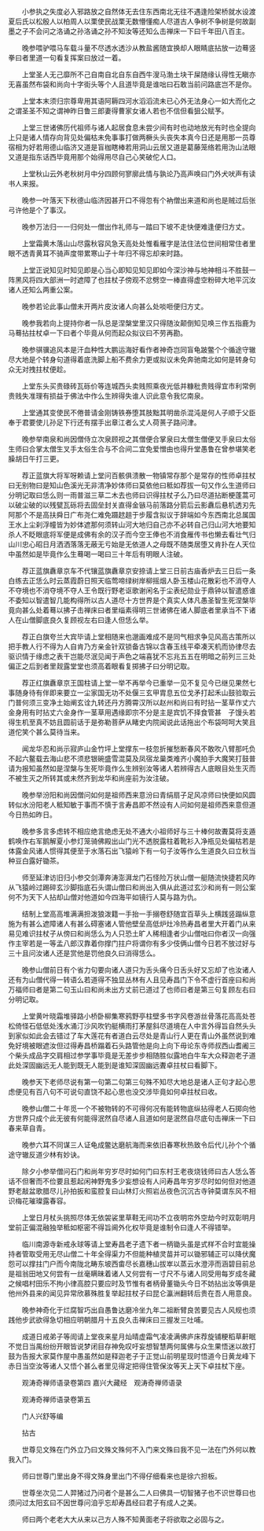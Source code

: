 <!-- { "loadSidebar": true } -->
　　小参执之失度必入邪路放之自然体无去住东西南北无往不遇逢险架桥就水设渡夏后氏以松殷人以柏周人以栗使民战栗无数懵懂痴人尽道古人争树不争树是何故副墨之子不会问之洛诵之孙洛诵之孙不知汝等还知么击禅床一下曰千年田八百主。

　　晚参喂驴喂马车载斗量不尽透水透沙从教盐酱随宜换却人眼睛底拈放一边蓦竖拳曰者里道一句看复挥案曰放过一着。

　　上堂圣人无己靡所不己自南自北自东自西牛溲马渤土块干屎随缘认得性无瞋亦无喜虽然布袋和尚向十字街头等个人且道毕竟是谁咄曰石敢当前问路底岂不是你。

　　上堂本末须归宗尊卑用其语阿耨四河水滔滔流未已心外无法身心一如大而化之之谓圣圣不知之谓神昨日鲁三郎妻得曹家女诸人若也不信但看狙公赋芧。

　　上堂三世诸佛历代祖师与诸人起居食息未尝少间有时也动地放光有时也全提向上只是诸人情存向背见处偏枯未免事事打做两橛头头丧失本真今日还是用那一员尊宿相为好若用德山临济又道是盲枷瞎棒若用洞山云居又道是葛藤笼络若用沩山法眼又道是指东话西毕竟用那个始得用尽自己心笑破佗人口。

　　上堂秋山云外老秋树月中分四顾何寥廓此情与孰论乃高声唤曰门外犬吠声有读书人来报。

　　晚参一叶落天下秋德山临济因甚开口不得忽有个衲僧出来道和尚也是贼过后张弓许他是个了事汉。

　　晚参万法归一一归何处一僧出作礼师与一踏曰下坡不走快便难逢便归方丈。

　　上堂霜黄木落山山尽露秋容风急天高处处惟看雁字是法住法位世间相常住者里眼不透青黄耳不骑声度带累寒山子十年归不得忘却来时路。

　　上堂正说知见时知见即是心当心即知见知见即如今深沙神与地神相斗不胜鼓一阵黑风将四大部洲一时遮障了也拄杖子傍观不忿劈空一棒直得虚空粉碎大地平沉汝诸人还知么两重公案。

　　晚参若论此事山僧未开两片皮汝诸人向甚么处啖咂便归方丈。

　　晚参我若向上提持你者一队总是涅槃堂里汉只得随汝颠倒知见唤三作五指鹿为马蓦拈拄杖卓一下曰者个毕竟从何而起众拟议曰不劳再勘。

　　晚参骐骥追风本是汗血种性大鹏运海好看作者神奇岂同盲龟跛鳖个个循途守辙尽大地是个转身句道得着底洗脚上船不费余力更或拟议未免奔驰南北如何是转身句众无对拽拄杖便趁。

　　上堂东头买贵碌砖瓦砾价等连城西头卖贱照乘夜光低并糠秕贵贱得宜市利常例贵贱失准理有损益于佛法中作么生辨得失谁人识此意令我忆南泉。

　　上堂通其变使民不倦普请金刚铸铁券堕其肢黜其明凿杀混沌是何人子顺于父臣奉于君要使儿孙足下行还有摆手出章江者么丈人荷蒉子路问津。

　　晚参举南泉和尚因僧侍立次泉顾视之其僧便合掌泉曰太僧生僧便叉手泉曰太俗生师曰合掌太僧生叉手太俗生合与不合间二宜免爱憎由也得升堂愚鲁在曾参堪笑老臊胡日午打三更。

　　荐正蓝旗大将军呀赖请上堂问百骸俱溃散一物镇常存那个是常存的性师卓拄杖曰无别物曰是知山色溪光无非清净妙体师曰莫依他曰秪如荐拔一句又作么生道师曰分明记取曰恁么则一雨普滋三草二木去也师曰识得拄杖子么乃曰尽道拈断梗蓬蒿可以破尘破的以残甓瓦砾将去固垒封关直得金镞马前落路分箭后云影纛后悬机透刃先阿那个不是高扶舜日广布尧仁难免蹑趑趄于步履含拟议于辞端如今东西南北总属国王水上尘刹浮幢皆为妙体遮那何须转山河大地归自己亦不必转自己归山河大地要知杀人不眨眼底将军便是成佛有余的汉子而今空王俸也不消食雁传书也懒去看壮气归山川忠心昭日月洒洒落落无蔽无亏始是无依道人之母既不随类居堕又肯扑在人天位中虽然如是毕竟作么生蓦喝一喝曰三十年后有明眼人注破。

　　荐正蓝旗纛章京车不代镶蓝旗纛章京安捺请上堂三日前古庙香炉去三日后一条白练去正恁么时云蒸霞蔚日照天临莺啼绿树岸柳摇烟人卧玉楼山花散彩也不消夺人不夺境也不消夺境不夺人王令既行野老讴歌谢闲名于尘表纪勋业于鼎钟以智遣惑谁不委知以智遣智几能构得所以古人道尽十方世界是个真实人体凡愚圣智生死涅槃毕竟向甚么处着蓦以拂子击禅床曰者里缁素得明三世诸佛在诸人脚底者里承当不下诸人在山僧脚底良久复顾视左右曰逢人但恁么举。

　　荐正白旗夸兰大宾毕请上堂相随来也邈画难成不是同气相求争见风高古策所以把手教人行不得为人自肯乃方亲金针双锁备古锦以含春玉线平牵凑天机而协律尽去驱识情于缘虑之表干岂能尽泯见闻于声色之端喜犹不忘兆五五在明暗之前列三三处偏正之后到者里觌露堂堂也须高着眼看复掷拂子曰分明记取。

　　荐正红旗纛章京王国柱请上堂一举不再举今已重举一见不复见今已继见果然七事随身待有伴即来要立一尘家国无功不处偃三玄甲胄息五位戈矛打起禾山鼓验取云门普何须三变净土始阐玄诠九转还丹方腾霄汉所以赵州和尚曰有时拈一茎草作丈六金身用有时拈丈六金身作一茎草用遇缘即宗不分是主是宾饥不择食管甚　子馒头若得生机至真不妨且圆前话于是弥勒菩萨从睹史内院闻说此话拖出个布袋呵呵大笑且道佗笑个甚么莫待当来。

　　闻龙华忍和尚示寂庐山金竹坪上堂撑东一枝忽折摧愁断春风不敢吹八臂那吒负不起六鳌载去海山悲不须悲银碗盛雪混莫及凤宿龙巢类难齐小魔拍手大魔笑打鼓普请为报知虽然如是涅槃与生死毕竟作么生辨别汝等诸人若辨得古人底眼目处生灭而不被生灭之所转其或未然齐到龙华和尚座前为汝注破。

　　晚参举汾阳和尚因僧问如何是祖师西来意汾曰青绢扇子足风凉师曰快便如风圆转似水汾阳老人秪知敏于事而不慎于言寿昌即不然设有人问如何是祖师西来意但道今日热如昨日。

　　晚参多言多虑转不相应绝言绝虑无处不通大小祖师好与三十棒何故聻莫将支遁鹤唤作右军鹅解夏小参灯笼骑佛殿出山门光不透脱露柱着靴衫入净瓶见处偏枯若是体露金风诸人惯得其便至于水落石出飞猿岭下有一句子汝等作么生道良久曰立秋当种豆白露好锄茶。

　　师至延津访旧归小参交剑潭奔涛澎湃龙门石怪险万状山僧一艇随流快捷若风昨从飞猿岭过踢碎玄沙脚指底石头谓山僧曰和尚出入俱从此道过玄沙和尚有一则公案何不为天下人拈却山僧对他道如今四海平如镜行人莫与路为仇。

　　结制上堂高高堆满满担泼狼泼籍一手抬一手搦卷舒随宜百草头上横践竖蹋纵意施为有甚么遮障诸人有甚么碍塞诸人管他壁垒高低炉灶冷热寿昌者里大开着门从来易见难识拄杖子从傍曰和尚恁么为人只恐土旷人稀相逢者少山僧咄曰你者汉一向强作主宰若是一等孟八郎汉靠着你撑门拄户将谓你有多少伎俩山僧今日若不放过好与三十且问汝诸人还是赏他是罚他良久曰消得恁么。

　　晚参山僧前日有个省力句要向诸人道只为舌头痛今日舌头好又忘却了也汝诸人还有为山僧代得一转语么若道得不独显丛林有人且见寿昌门下令不虚行首座曰和尚万福师曰者是第二句玉山曰和尚未出方丈前已道过了也师曰者是第三句复顾左右曰分明记取。

　　上堂黄叶晓霜堆驿路小桥卧柳集寒鸦野亭柱壁多书字风卷游丝骨落花高高处苍松倚怪石低低处浅水涌汀沙风吹钓艇横雨打茅屋斜尽道境在人中言外得旨自然头头到家似如此会去错过了车大莲花有者道白云尽处是青山行人更在青山外虽然说到难免好境被眼遮汝但过得寿昌桥蹋着石头路管他是向上向下毋论东寺师叔西山耆阇三个柴头成品字交肩相过参学事毕竟是无差步步相随胜似露地白牛车大众释迦老子道此处深固幽远无人能到既无人能到是谁知深固幽远聻卓拄杖曰看脚下。

　　晚参天下老师尽说有第一句第二句第三句殊不知尽大地总是诸人正句才起心思虑便见有百八句不可说句直饶不起心思也没交涉毕竟如何卓拄杖曰收。

　　晚参山僧二十年觅一个不被物转的不可得何况有能转物底纵拈得老人石掷向他方世界只成个此无彼有何能得泯然自尽诸人且道如何是泯然自尽底句击禅床一下曰春来草自青。

　　晚参六耳不同谋三人证龟成鳖达磨航海而来依旧春寒秋热致令后代儿孙个个循途守辙反道少林有妙诀。

　　除夕小参举僧问石门和尚年穷岁尽时如何门曰东村王老夜烧钱师曰古人恁么答话不但奢而不俭要且惹起闲神野鬼多少妄想设有人问寿昌年穷岁尽时如何但对他道野老敲盆歌腊尽儿孙拍扳和蛮腔复曰山林灯火照岩丛夜色沉沉古寺钟莫谓东风不相识梅花璀璨露春容。

　　上堂日月杖头挑照尽体无依袈裟里草鞋无间功不立夜明帘外空劫今时双彰明月堂前正偏混融独举秪如枢密不得旨阃外化权毕竟是谁制令曰逢人不得错举。

　　临川南源寺新戒永球等请上堂寿昌老子遗下者一柄锄头虽是式样不合时宜能操持者管取受用无尽山僧二十年全得渠力不但能种植灵苗并可以锄邪辅正可以降伏魔怨可以撑拄门户而今南陇北畴东坡西畬尽长嘉穗山拔崒以蒸云水澄渟而涵碧目前总是祖翁田地又何尝有一丝毫瞒昧着诸人又何尝有一寸尺不与诸人同受用每岁成冬藏之候唱村田乐不拘小律高腔只要应时及节惟有者柄骨董锄头今日不妨拈出汝等俱是他州外县来的闻见异常欣慕殊胜复举起拄杖子曰昆仑瀛洲翻转后贵在吾人用意良。

　　晚参神奇化于烂腐智巧出自愚鲁达磨冷坐九年二祖断臂良苦要见古人风规也须践他步武欲得急切相应明朝腊月十五良久击禅床曰三握发三吐哺。

　　成道日戒弟子等訚请上堂夜来星月灿晴虚霜气凌凌满佛庐床荐旋铺粳稻草鼾眠不觉日当禺纷纷开眼皆说梦闭目存神免叹吁妄想智慧两何属佛与众生果悟迷以故打鼓为告报大家莫作屋中愚虽然如是释迦老子于正觉山前明星现时悟道今日黄龙峰下赤日当空汝等诸人又悟个甚么者里见得定把得住管保汝等天上天下卓拄杖下座。

　　观涛奇禅师语录卷第四
嘉兴大藏经　观涛奇禅师语录


　　观涛奇禅师语录卷第五

　　门人兴舒等编

　　拈古

　　世尊见文殊在门外立乃曰文殊文殊何不入门来文殊曰我不见一法在门外何以教我入门。

　　师曰世尊门里出身不得文殊身里出门不得仔细看来也是徐六担板。

　　世尊坐次见二人羿猪过乃问者个是甚么二人曰佛具一切智猪子也不识世尊曰也须问过太阳玄曰不因世尊问洎乎忘却寿昌经曰君子有成人之美。

　　师曰两个老老大大从来以己方人殊不知黄面老子将欲取之必固与之。

